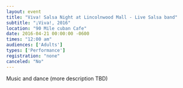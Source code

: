 ```yaml
---
layout: event
title: "Viva! Salsa Night at Lincolnwood Mall - Live Salsa band"
subtitle: "¡Viva!, 2016"
location: "90 Mile cuban Cafe"
date: 2016-04-21 00:00:00 -0600
times: "12:00 am"
audiences: ['Adults']
types: ['Performance']
registration: "none"
canceled: "No"
---
```

Music and dance (more description TBD)
